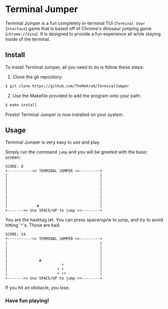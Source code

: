 # Terminal Jumper
Terminal Jumper is a fun completely in-terminal TUI (`Terminal User Interface`) game that is based off of Chrome's dinosaur jumping game (`chrome://dino`). It is designed to provide a fun experience all while staying inside of the terminal.

## Install
To install Terminal Jumper, all you need to do is follow these steps:

1. Clone the git repository:
```bash
$ git clone https://github.com/TheRekrab/TerminalJumper
```

2. Use the Makefile provided to add the program onto your path:
```bash
$ make install
```

Presto! Terminal Jumper is now installed on your system.

## Usage
Terminal Jumper is very easy to use and play.

Simply run the command `jump` and you will be greeted with the basic screen:

```
SCORE: 0
+----------->> TERMINAL JUMPER <<---------+
|                                         |
|                                         |
|                                         |
|                                         |
|                                         |
|                                         |
|                                         |
|             #                           |
+------->> Use SPACE/UP to jump <<--------+
```
You are the hashtag (`#`). You can press space/up/w to jump, and try to avoid hitting '`*`'s. Those are bad.

```
SCORE: 24
+----------->> TERMINAL JUMPER <<---------+
|                                         |
|                                         |
|                                         |
|                                         |
|              #                          |
|                        *                |
|                      * *                |
|                      * **               |
+------->> Use SPACE/UP to jump <<--------+
```
If you hit an obstacle, you lose. 

### Have fun playing!